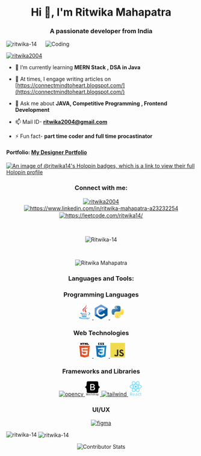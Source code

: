 
<h1 align="center">Hi 👋, I'm Ritwika Mahapatra</h1>
<h3 align="center">A passionate developer from India</h3>
<img align="right" alt="Coding" width="400" src="https://cdn.dribbble.com/users/4055494/screenshots/15215756/media/d2b66c4ca0192aa26d103448b3d1518b.gif">

<p align="left"> <img src="https://komarev.com/ghpvc/?username=ritwika-14&label=Profile%20views&color=0e75b6&style=flat" alt="ritwika-14" /> </p>



<p align="left"> <a href="https://twitter.com/ritwika2004" target="blank"><img src="https://img.shields.io/twitter/follow/ritwika2004?logo=twitter&style=for-the-badge" alt="ritwika2004" /></a> </p>

- 🌱 I’m currently learning **MERN Stack , DSA in Java**

- 📝 At times, I engage writing articles on [https://connectmindtoheart.blogspot.com/](https://connectmindtoheart.blogspot.com/)

- 💬 Ask me about **JAVA, Competitive Programming , Frontend Development**

- 📫 Mail ID- **ritwika2004@gmail.com**

- ⚡ Fun fact- **part time coder and full time procastinator**

<h4 align="left"> Portfolio: <a href="https://ritwika-14.github.io/My-Designer-s-Portfolio-/" target="_blank">My Designer Portfolio</a></h3>

[![An image of @ritwika14's Holopin badges, which is a link to view their full Holopin profile](https://holopin.me/ritwika14)](https://holopin.io/@ritwika14)

<h3 align="center">Connect with me:</h3>
<p align="center">
<a href="https://twitter.com/ritwika2004" target="blank"><img align="center" src="https://raw.githubusercontent.com/rahuldkjain/github-profile-readme-generator/master/src/images/icons/Social/twitter.svg" alt="ritwika2004" height="30" width="40" /></a>
<a href="https://linkedin.com/in/https://www.linkedin.com/in/ritwika-mahapatra-a23232254" target="blank"><img align="center" src="https://raw.githubusercontent.com/rahuldkjain/github-profile-readme-generator/master/src/images/icons/Social/linked-in-alt.svg" alt="https://www.linkedin.com/in/ritwika-mahapatra-a23232254" height="30" width="40" /></a>
<a href="https://www.leetcode.com/https://leetcode.com/ritwika14/" target="blank"><img align="center" src="https://raw.githubusercontent.com/rahuldkjain/github-profile-readme-generator/master/src/images/icons/Social/leet-code.svg" alt="https://leetcode.com/ritwika14/" height="30" width="40" /></a>
</p>

<br>

<p align="center"><img align="center" src="https://github-readme-streak-stats.herokuapp.com/?user=Ritwika-14&theme=merko&show_icons=true" alt="Ritwika-14" /></p><br>
<p align="center"><img src="https://github-profile-trophy.vercel.app/?username=Ritwika-14&margin-w=5&theme=radical&no-frame=true&no-bg=true" alt="Ritwika Mahapatra" /></p>
<h3 align="center">Languages and Tools:</h3>

<h3 align="center">Programming Languages</h3>  
<p align="center"><a href="https://www.java.com" target="_blank" rel="noreferrer"> <img src="https://raw.githubusercontent.com/devicons/devicon/master/icons/java/java-original.svg" alt="java" width="40" height="40"/> </a> <a href="https://www.cprogramming.com/" target="_blank" rel="noreferrer"> <img src="https://raw.githubusercontent.com/devicons/devicon/master/icons/c/c-original.svg" alt="c" width="40" height="40"/> </a><a href="https://www.python.org" target="_blank" rel="noreferrer"> <img src="https://raw.githubusercontent.com/devicons/devicon/master/icons/python/python-original.svg" alt="python" width="40" height="40"/> </a>
  
<h3 align="center">Web Technologies</h3>  
 <p align="center"><a href="https://www.w3.org/html/" target="_blank" rel="noreferrer"> <img src="https://raw.githubusercontent.com/devicons/devicon/master/icons/html5/html5-original-wordmark.svg" alt="html5" width="40" height="40"/> </a><a href="https://www.w3schools.com/css/" target="_blank" rel="noreferrer"> <img src="https://raw.githubusercontent.com/devicons/devicon/master/icons/css3/css3-original-wordmark.svg" alt="css3" width="40" height="40"/> </a><a href="https://developer.mozilla.org/en-US/docs/Web/JavaScript" target="_blank" rel="noreferrer"> <img src="https://raw.githubusercontent.com/devicons/devicon/master/icons/javascript/javascript-original.svg" alt="javascript" width="40" height="40"/> </a>

<h3 align="center">Frameworks and Libraries</h3>
  <p align="center"><a href="https://opencv.org/" target="_blank" rel="noreferrer"> <img src="https://www.vectorlogo.zone/logos/opencv/opencv-icon.svg" alt="opencv" width="40" height="40"/> </a><a href="https://getbootstrap.com" target="_blank" rel="noreferrer"> <img src="https://raw.githubusercontent.com/devicons/devicon/master/icons/bootstrap/bootstrap-plain-wordmark.svg" alt="bootstrap" width="40" height="40"/> </a><a href="https://tailwindcss.com/" target="_blank" rel="noreferrer"> <img src="https://www.vectorlogo.zone/logos/tailwindcss/tailwindcss-icon.svg" alt="tailwind" width="40" height="40"/> </a><a href="https://reactjs.org/" target="_blank" rel="noreferrer"> <img src="https://raw.githubusercontent.com/devicons/devicon/master/icons/react/react-original-wordmark.svg" alt="react" width="40" height="40"/> </a> 

 <h3 align="center">UI/UX</h3>
  <p align="center"><a  href="https://www.figma.com/" target="_blank" rel="noreferrer"> <img src="https://www.vectorlogo.zone/logos/figma/figma-icon.svg" alt="figma" width="40" height="40"/> </a>

<p><img align="left" src="https://github-readme-stats.vercel.app/api/top-langs?username=ritwika-14&show_icons=true&locale=en&layout=compact&theme=tokyonight" alt="ritwika-14" /></p>

<p>&nbsp;<img align="center" src="https://github-readme-stats.vercel.app/api?username=ritwika-14&show_icons=true&locale=en&theme=tokyonight" alt="ritwika-14" /></p>



<p align="center"><img src="https://github-contributor-stats.vercel.app/api?username=Ritwika-14&limit=5&theme=radical&combine_all_yearly_contributions=true" alt="Contributor Stats" /></p>

